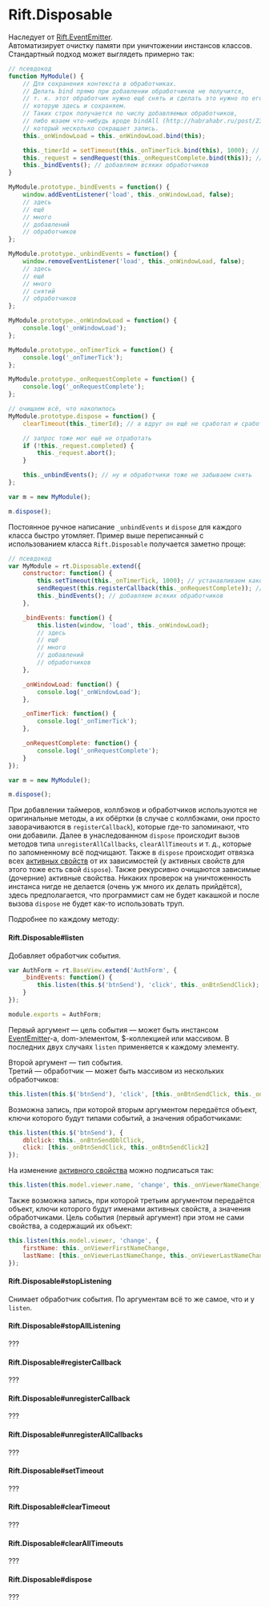 # Rift.Disposable

Наследует от [Rift.EventEmitter](https://github.com/2gis/RiftJS/blob/master/docs/EventEmitter.ru.md).  
Автоматизирует очистку памяти при уничтожении инстансов классов. Стандартный подход может выглядеть примерно так:
```js
// псевдокод
function MyModule() {
	// Для сохранения контекста в обработчиках.
	// Делать bind прямо при добавлении обработчиков не получится,
	// т. к. этот обработчик нужно ещё снять и сделать это нужно по его забинденной копии,
	// которую здесь и сохраняем.
	// Таких строк получается по числу добавляемых обработчиков,
	// либо юзаем что-нибудь вроде bindAll (http://habrahabr.ru/post/231411/),
	// который несколько сокращает запись.
	this._onWindowLoad = this._onWindowLoad.bind(this);

	this._timerId = setTimeout(this._onTimerTick.bind(this), 1000); // устанавливаем какой-то таймер
	this._request = sendRequest(this._onRequestComplete.bind(this)); // посылаем какой-то запрос
	this._bindEvents(); // добавляем всяких обработчиков
}

MyModule.prototype._bindEvents = function() {
	window.addEventListener('load', this._onWindowLoad, false);
	// здесь
	// ещё
	// много
	// добавлений
	// обработчиков
};

MyModule.prototype._unbindEvents = function() {
	window.removeEventListener('load', this._onWindowLoad, false);
	// здесь
	// ещё
	// много
	// снятий
	// обработчиков
};

MyModule.prototype._onWindowLoad = function() {
	console.log('_onWindowLoad');
};

MyModule.prototype._onTimerTick = function() {
	console.log('_onTimerTick');
};

MyModule.prototype._onRequestComplete = function() {
	console.log('_onRequestComplete');
};

// очищаем всё, что накопилось
MyModule.prototype.dispose = function() {
	clearTimeout(this._timerId); // а вдруг он ещё не сработал и сработает на убитом инстансе

	// запрос тоже мог ещё не отработать
	if (!this._request.completed) {
		this._request.abort();
	}

	this._unbindEvents(); // ну и обработчики тоже не забываем снять
};

var m = new MyModule();

m.dispose();
```

Постоянное ручное написание `_unbindEvents` и `dispose` для каждого класса быстро утомляет. Пример выше переписанный с использованием класса `Rift.Disposable` получается заметно проще:

```js
// псевдокод
var MyModule = rt.Disposable.extend({
	constructor: function() {
		this.setTimeout(this._onTimerTick, 1000); // устанавливаем какой-то таймер
		sendRequest(this.registerCallback(this._onRequestComplete)); // посылаем какой-то запрос
		this._bindEvents(); // добавляем всяких обработчиков
	},

	_bindEvents: function() {
		this.listen(window, 'load', this._onWindowLoad);
		// здесь
		// ещё
		// много
		// добавлений
		// обработчиков
	},

	_onWindowLoad: function() {
		console.log('_onWindowLoad');
	},

	_onTimerTick: function() {
		console.log('_onTimerTick');
	},

	_onRequestComplete: function() {
		console.log('_onRequestComplete');
	}
});

var m = new MyModule();

m.dispose();
```

При добавлении таймеров, коллбэков и обработчиков используются не оригинальные методы, а их обёртки (в случае с коллбэками, они просто заворачиваются в `registerCallback`), которые где-то запоминают, что они добавили. Далее в унаследованном `dispose` происходит вызов методов типа `unregisterAllCallbacks`, `clearAllTimeouts` и т. д., которые по запомненному всё подчищают. Также в `dispose` происходит отвязка всех [активных свойств](https://github.com/2gis/RiftJS/blob/master/docs/ActiveProperty.ru.md) от их зависимостей (у активных свойств для этого тоже есть свой `dispose`). Также рекурсивно очищаются зависимые (дочерние) активные свойства. Никаких проверок на уничтоженность инстанса нигде не делается (очень уж много их делать прийдётся), здесь предполагается, что программист сам не будет какашкой и после вызова `dispose` не будет как-то использовать труп.

Подробнее по каждому методу:

#### Rift.Disposable#listen

Добавляет обработчик события.
```js
var AuthForm = rt.BaseView.extend('AuthForm', {
	_bindEvents: function() {
		this.listen(this.$('btnSend'), 'click', this._onBtnSendClick);
	}
});

module.exports = AuthForm;
```
Первый аргумент — цель события — может быть инстансом [EventEmitter](https://github.com/2gis/RiftJS/blob/master/docs/EventEmitter.ru.md)-а, dom-элементом, $-коллекцией или массивом. В последних двух случаях `listen` применяется к каждому элементу.

Второй аргумент — тип события.  
Третий — обработчик — может быть массивом из нескольких обработчиков:
```js
this.listen(this.$('btnSend'), 'click', [this._onBtnSendClick, this._onBtnSendClick2]);
```
Возможна запись, при которой вторым аргументом передаётся объект, ключи которого будут типами событий, а значения обработчиками:
```js
this.listen(this.$('btnSend'), {
	dblclick: this._onBtnSendDblClick,
	click: [this._onBtnSendClick, this._onBtnSendClick2]
});
```
На изменение [активного свойства](https://github.com/2gis/RiftJS/blob/master/docs/ActiveProperty.ru.md) можно подписаться так:
```js
this.listen(this.model.viewer.name, 'change', this._onViewerNameChange);
```
Также возможна запись, при которой третьим аргументом передаётся объект, ключи которого будут именами активных свойств, а значения обработчиками. Цель события (первый аргумент) при этом не сами свойства, а содержащий их объект:
```js
this.listen(this.model.viewer, 'change', {
	firstName: this._onViewerFirstNameChange,
	lastName: [this._onViewerLastNameChange, this._onViewerLastNameChange2]
});
```

#### Rift.Disposable#stopListening

Снимает обработчик события. По аргументам всё то же самое, что и у `listen`. 

#### Rift.Disposable#stopAllListening

???

#### Rift.Disposable#registerCallback

???

#### Rift.Disposable#unregisterCallback

???

#### Rift.Disposable#unregisterAllCallbacks

???

#### Rift.Disposable#setTimeout

???

#### Rift.Disposable#clearTimeout

???

#### Rift.Disposable#clearAllTimeouts

???

#### Rift.Disposable#dispose

???
